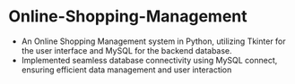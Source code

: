 # Online-Shopping-Management
 * An Online Shopping Management system in Python, utilizing Tkinter for the user interface and MySQL
 for the backend database.
 * Implemented seamless database connectivity using MySQL connect, ensuring efficient data management and user
 interaction
